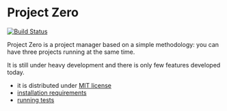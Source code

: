 # Project Zero

[![Build Status](https://travis-ci.org/marienfressinaud/project-zero.svg?branch=master)](https://travis-ci.org/marienfressinaud/project-zero)

Project Zero is a project manager based on a simple methodology: you can have
three projects running at the same time.

It is still under heavy development and there is only few features developed
today.

- it is distributed under [MIT license](https://opensource.org/licenses/MIT)
- [installation requirements](docs/installation.md)
- [running tests](docs/tests.md)
